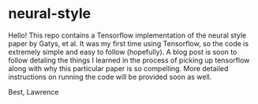 # neural-style

Hello!
This repo contains a Tensorflow implementation of the neural style paper by Gatys, et al. It was my first time using Tensorflow, so the code is extremely simple and easy to follow (hopefully). A blog post is soon to follow detaling the things I learned in the process of picking up tensorflow along with why this particular paper is so compelling. More detailed instructions on running the code will be provided soon as well.

Best,
Lawrence 
